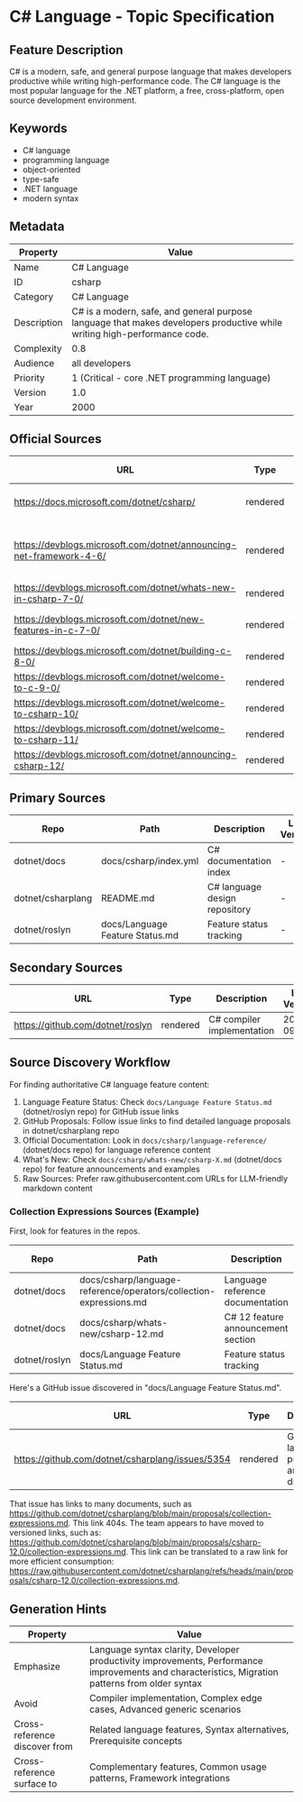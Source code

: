 # C# Language - Topic Specification

## Feature Description

C# is a modern, safe, and general purpose language that makes developers productive while writing high-performance code. The C# language is the most popular language for the .NET platform, a free, cross-platform, open source development environment.

## Keywords

- C# language
- programming language
- object-oriented
- type-safe
- .NET language
- modern syntax

## Metadata

| Property | Value |
| --- | --- |
| Name | C# Language |
| ID | csharp |
| Category | C# Language |
| Description | C# is a modern, safe, and general purpose language that makes developers productive while writing high-performance code. |
| Complexity | 0.8 |
| Audience | all developers |
| Priority | 1 (Critical - core .NET programming language) |
| Version | 1.0 |
| Year | 2000 |

## Official Sources

| URL | Type | Description | Last Verified |
| --- | --- | --- | --- |
| https://docs.microsoft.com/dotnet/csharp/ | rendered | Main official C# documentation | 2025-09-20 |
| https://devblogs.microsoft.com/dotnet/announcing-net-framework-4-6/ | rendered | C# 6 release announcement with .NET Framework 4.6 | 2025-09-20 |
| https://devblogs.microsoft.com/dotnet/whats-new-in-csharp-7-0/ | rendered | C# 7.0 release announcement | 2025-09-20 |
| https://devblogs.microsoft.com/dotnet/new-features-in-c-7-0/ | rendered | C# 7.0 new features announcement | 2025-09-20 |
| https://devblogs.microsoft.com/dotnet/building-c-8-0/ | rendered | C# 8.0 release announcement | 2025-09-20 |
| https://devblogs.microsoft.com/dotnet/welcome-to-c-9-0/ | rendered | C# 9.0 release announcement | 2025-09-20 |
| https://devblogs.microsoft.com/dotnet/welcome-to-csharp-10/ | rendered | C# 10 release announcement | 2025-09-20 |
| https://devblogs.microsoft.com/dotnet/welcome-to-csharp-11/ | rendered | C# 11 release announcement | 2025-09-20 |
| https://devblogs.microsoft.com/dotnet/announcing-csharp-12/ | rendered | C# 12 release announcement | 2025-09-20 |

## Primary Sources

| Repo | Path | Description | Last Verified |
| --- | --- | --- | --- |
| dotnet/docs | docs/csharp/index.yml | C# documentation index | - |
| dotnet/csharplang | README.md | C# language design repository | - |
| dotnet/roslyn | docs/Language Feature Status.md | Feature status tracking | - |

## Secondary Sources

| URL | Type | Description | Last Verified |
| --- | --- | --- | --- |
| https://github.com/dotnet/roslyn | rendered | C# compiler implementation | 2025-09-20 |

## Source Discovery Workflow

For finding authoritative C# language feature content:

1. Language Feature Status: Check `docs/Language Feature Status.md` (dotnet/roslyn repo) for GitHub issue links
2. GitHub Proposals: Follow issue links to find detailed language proposals in dotnet/csharplang repo
3. Official Documentation: Look in `docs/csharp/language-reference/` (dotnet/docs repo) for language reference content
4. What's New: Check `docs/csharp/whats-new/csharp-X.md` (dotnet/docs repo) for feature announcements and examples
5. Raw Sources: Prefer raw.githubusercontent.com URLs for LLM-friendly markdown content

### Collection Expressions Sources (Example)

First, look for features in the repos.

| Repo | Path | Description | Last Verified |
| --- | --- | --- | --- |
| dotnet/docs | docs/csharp/language-reference/operators/collection-expressions.md | Language reference documentation | - |
| dotnet/docs | docs/csharp/whats-new/csharp-12.md | C# 12 feature announcement section | - |
| dotnet/roslyn | docs/Language Feature Status.md | Feature status tracking | - |

Here's a GitHub issue discovered in "docs/Language Feature Status.md".

| URL | Type | Description | Last Verified |
| --- | --- | --- | --- |
| https://github.com/dotnet/csharplang/issues/5354 | rendered | GitHub language proposal and discussion | 2025-09-20 |

That issue has links to many documents, such as https://github.com/dotnet/csharplang/blob/main/proposals/collection-expressions.md. This link 404s. The team appears to have moved to versioned links, such as: https://github.com/dotnet/csharplang/blob/main/proposals/csharp-12.0/collection-expressions.md. This link can be translated to a raw link for more efficient consumption: https://raw.githubusercontent.com/dotnet/csharplang/refs/heads/main/proposals/csharp-12.0/collection-expressions.md.

## Generation Hints

| Property | Value |
| --- | --- |
| Emphasize | Language syntax clarity, Developer productivity improvements, Performance improvements and characteristics, Migration patterns from older syntax |
| Avoid | Compiler implementation, Complex edge cases, Advanced generic scenarios |
| Cross-reference discover from | Related language features, Syntax alternatives, Prerequisite concepts |
| Cross-reference surface to | Complementary features, Common usage patterns, Framework integrations |
